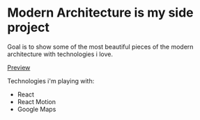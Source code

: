 # Modern Architecture is my side project

Goal is to show some of the most beautiful pieces of the modern architecture with technologies i love. 

[Preview](https://dankoknad.github.io/modern-architecture/)

Technologies i'm playing with:
- React
- React Motion
- Google Maps

